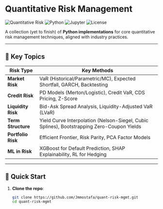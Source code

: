 # Quantitative Risk Management

![Quantitative Risk](https://img.shields.io/badge/Field-Quantitative_Risk_Management-blue)
![Python](https://img.shields.io/badge/Language-Python-green)
![Jupyter](https://img.shields.io/badge/Notebooks-Jupyter-orange)
![License](https://img.shields.io/badge/License-MIT-lightgrey)

A collection (yet to finish) of **Python implementations** for core quantitative risk management techniques, aligned with industry practices.

---

## 📌 **Key Topics**

| Risk Type          | Key Methods                                                                                     |
|--------------------|------------------------------------------------------------------------------------------------|
| **Market Risk**    | VaR (Historical/Parametric/MC), Expected Shortfall, GARCH, Backtesting                         |
| **Credit Risk**    | PD Models (Merton/Logistic), Credit VaR, CDS Pricing, Z-Score                                 |
| **Liquidity Risk** | Bid-Ask Spread Analysis, Liquidity-Adjusted VaR (LVaR)                                        |
| **Term Structure** | Yield Curve Interpolation (Nelson-Siegel, Cubic Splines), Bootstrapping Zero-Coupon Yields     |
| **Portfolio Risk** | Efficient Frontier, Risk Parity, PCA Factor Models                                            |
| **ML in Risk**     | XGBoost for Default Prediction, SHAP Explainability, RL for Hedging                           |

---

## 🚀 **Quick Start**

1. **Clone the repo**:
   ```bash
   git clone https://github.com/Jmmostafa/quant-risk-mgmt.git
   cd quant-risk-mgmt
